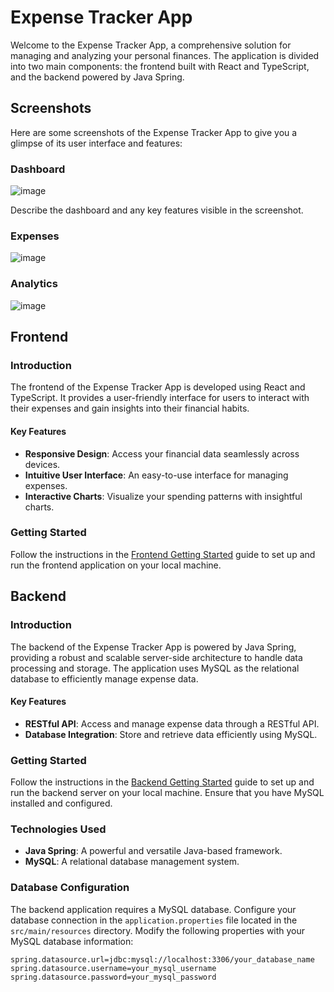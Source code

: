 # Expense Tracker App

Welcome to the Expense Tracker App, a comprehensive solution for managing and analyzing your personal finances. The application is divided into two main components: the frontend built with React and TypeScript, and the backend powered by Java Spring.

## Screenshots

Here are some screenshots of the Expense Tracker App to give you a glimpse of its user interface and features:

### Dashboard

![image](https://github.com/DKowalski111/ExpenseTracker/assets/91938265/ee64b66d-0ffd-4c69-a1ef-273e919822ae)

Describe the dashboard and any key features visible in the screenshot.

### Expenses

![image](https://github.com/DKowalski111/ExpenseTracker/assets/91938265/a33731c4-36c8-46d1-bfa0-346249442819)

### Analytics

![image](https://github.com/DKowalski111/ExpenseTracker/assets/91938265/048f478b-8b6a-4c22-bbb3-e10a3929aaa8)

## Frontend

### Introduction

The frontend of the Expense Tracker App is developed using React and TypeScript. It provides a user-friendly interface for users to interact with their expenses and gain insights into their financial habits.

#### Key Features

- **Responsive Design**: Access your financial data seamlessly across devices.
- **Intuitive User Interface**: An easy-to-use interface for managing expenses.
- **Interactive Charts**: Visualize your spending patterns with insightful charts.

### Getting Started

Follow the instructions in the [Frontend Getting Started](FrontEnd/README.md) guide to set up and run the frontend application on your local machine.

## Backend

### Introduction

The backend of the Expense Tracker App is powered by Java Spring, providing a robust and scalable server-side architecture to handle data processing and storage. The application uses MySQL as the relational database to efficiently manage expense data.

#### Key Features

- **RESTful API**: Access and manage expense data through a RESTful API.
- **Database Integration**: Store and retrieve data efficiently using MySQL.

### Getting Started

Follow the instructions in the [Backend Getting Started](BackEnd/README.md) guide to set up and run the backend server on your local machine. Ensure that you have MySQL installed and configured.

### Technologies Used

- **Java Spring**: A powerful and versatile Java-based framework.
- **MySQL**: A relational database management system.

### Database Configuration

The backend application requires a MySQL database. Configure your database connection in the `application.properties` file located in the `src/main/resources` directory. Modify the following properties with your MySQL database information:

```properties
spring.datasource.url=jdbc:mysql://localhost:3306/your_database_name
spring.datasource.username=your_mysql_username
spring.datasource.password=your_mysql_password
